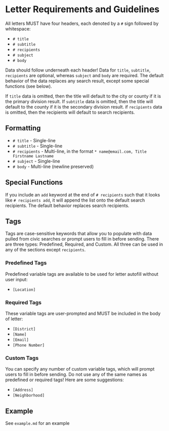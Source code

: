 # Letter Requirements and Guidelines
All letters MUST have four headers, each denoted by a `#` sign followed by whitespace:
* `# title`
* `# subtitle`
* `# recipients`
* `# subject`
* `# body`

Data should follow underneath each header! Data for `title`, `subtitle`, `recipients` are optional, whereas `subject` and `body` are required. The default behavior of the data replaces any search result, except some special functions (see below).  
  
If `title` data is omitted, then the title will default to the city or county if it is the primary division result.
If `subtitle` data is omitted, then the title will default to the county if it is the secondary division result.
if `recipients` data is omitted, then the recipients will default to search recipients.

## Formatting
* `# title` - Single-line
* `# subtitle` - Single-line
* `# recipients` - Multi-line, in the format `* name@email.com, Title Firstname Lastname`
* `# subject` - Single-line
* `# body` - Multi-line (newline preserved)

## Special Functions
If you include an `add` keyword at the end of `# recipients` such that it looks like `# recipients add`, it will append the list onto the default search recipients. The default behavior replaces search recipients.

## Tags
Tags are case-sensitive keywords that allow you to populate with data pulled from civic searches or prompt users to fill in before sending.
There are three types: Predefined, Required, and Custom. All three can be used in any of the sections except `recipients`.

### Predefined Tags
Predefined variable tags are available to be used for letter autofill without user input:
* `[Location]`

### Required Tags
These variable tags are user-prompted and MUST be included in the body of letter:
* `[District]`
* `[Name]`
* `[Email]`
* `[Phone Number]`

### Custom Tags
You can specify any number of custom variable tags, which will prompt users to fill in before sending. Do not use any of the same names as predefined or required tags!
Here are some suggestions:
* `[Address]`
* `[Neighborhood]`

## Example
See `example.md` for an example